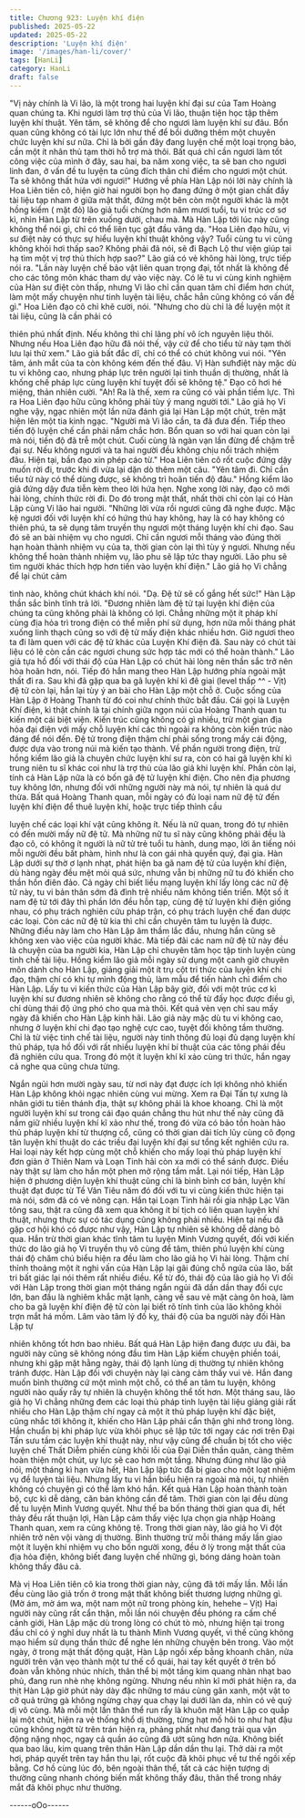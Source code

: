 ```yaml
---
title: Chương 923: Luyện khí điện
published: 2025-05-22
updated: 2025-05-22
description: 'Luyện khí điện'
image: '/images/han-li/cover/'
tags: [HanLi]
category: HanLi
draft: false
---
```


"Vị này chính là Vi lão, là một trong hai luyện khí đại sư của Tam
Hoàng quan chúng ta. Khi ngươi làm trợ thủ của Vi lão, thuận tiện
học tập thêm luyện khí thuật. Yên tâm, sẽ không để cho ngươi
làm luyện khí sư đâu. Bổn quan cũng không có tài lực lớn như thế
để bồi dưỡng thêm một chuyên chức luyện khí sư nữa. Chỉ là bởi
gần đây đang luyện chế một loại trọng bảo, cần một ít nhân thủ
tạm thời hỗ trợ mà thôi. Bất quá chỉ cần ngươi làm tốt công việc
của mình ở đây, sau hai, ba năm xong việc, ta sẽ ban cho ngươi
linh đan, ở vấn đề tu luyện ta cũng đích thân chỉ điểm cho ngươi
một chút. Ta sẽ không thất hứa với ngươi!"
Hướng về phía Hàn Lập nói lời này chính là Hoa Liên tiên cô,
hiện giờ hai người bọn họ đang đứng ở một gian chất đầy tài liệu
tạp nham ở giữa mật thất, đứng một bên còn một người khác là
một hồng kiểm ( mặt đỏ) lão giả tuổi chừng hơn năm mươi tuổi, tu
vi trúc cơ sơ kì, nhìn Hàn Lập từ trên xuống dưới, chau mà.
Mà Hàn Lập tới lúc này cũng không thể nói gì, chỉ có thể liên tục
gật đầu vâng dạ.
"Hoa Liên đạo hữu, vị sư điệt này có thực sự hiểu luyện khí thuật
không vậy? Tuổi cùng tu vi cũng không khỏi hơi thấp sao? Không
phải đã nói, sẽ đi Bạch Lộ thư viện giúp tại hạ tìm một vị trợ thủ
thích hợp sao?" Lão giả có vẻ không hài lòng, trực tiếp nói ra.
"Lần này luyện chế bảo vật liên quan trọng đại, tốt nhất là không
để cho các tông môn khác tham dự vào việc này. Có lẽ tu vi cùng
kinh nghiệm của Hàn sư điệt còn thấp, nhưng Vi lão chỉ cần quan
tâm chỉ điểm hơn chút, làm một mấy chuyện như tinh luyện tài
liệu, chắc hẳn cũng không có vấn đề gì." Hoa Liên đạo cô chỉ khẽ
cười, nói.
"Nhưng cho dù chỉ là đề luyện một ít tài liệu, cũng là cần phải có

thiên phú nhất định. Nếu không thì chỉ lãng phí vô ích nguyên liệu
thôi. Nhưng nếu Hoa Liên đạo hữu đã nói thế, vậy cứ để cho tiểu
tử này tạm thời lưu lại thử xem." Lão giả bất đắc dĩ, chỉ có thể có
chút không vui nói.
"Yên tâm, ánh mắt của ta còn không kém đến thế đâu. Vị Hàn
sưhđiệt này mặc dù tu vi không cao, nhưng pháp lực trên người
lại tinh thuần dị thường, nhất là khống chế pháp lực cùng luyện
khí tuyệt đối sẽ không tệ." Đạo cô hơi hé miệng, thản nhiên cười.
"Ah! Ra là thế, xem ra cũng có vài phần tiềm lực. Thì ra Hoa Liên
đạo hữu cũng không phải tùy ý mang người tới." Lão giả họ Vi
nghe vậy, ngạc nhiên một lần nữa đánh giá lại Hàn Lập một chút,
trên mặt hiện lên một tia kinh ngạc.
"Người mà Vi lão cần, ta đã đưa đến. Tiếp theo tiến độ luyện chế
cần phải nắm chắc hơn. Bổn quan so với hai quan còn lại mà nói,
tiến độ đã trễ một chút. Cuối cùng là ngàn vạn lần đừng để chậm
trễ đại sự. Nếu không ngươi và ta hai người đều không chịu nổi
trách nhiệm đâu. Hiện tại, bần đạo xin phép cáo từ." Hoa Liên tiên
cô rốt cuộc đứng dậy muốn rời đi, trước khi đi vừa lại dặn dò
thêm một câu.
"Yên tâm đi. Chỉ cần tiểu tử này có thể dùng được, sẽ không trì
hoãn tiến độ đâu." Hồng kiểm lão giả đứng dậy đưa tiễn kèm theo
lời hứa hẹn.
Nghe xong lời này, đạo cô mới hài lòng, chính thức rời đi.
Do đó trong mật thất, nhất thời chỉ còn lại có Hàn Lập cùng Vi lão
hai người.
"Những lời vừa rồi ngươi cũng đã nghe được. Mặc kệ ngươi đối
với luyện khí có hứng thú hay không, hay là có hay không có thiên
phú, ta sẽ dụng tâm truyền thụ ngươi một tháng luyện khí chi đạo.
Sau đó sẽ an bài nhiệm vụ cho ngươi. Chỉ cần ngươi mỗi tháng
vào đúng thời hạn hoàn thành nhiệm vụ của ta, thời gian còn lại
thì tùy ý ngươi. Nhưng nếu không thể hoàn thành nhiệm vụ, lão
phu sẽ lập tức thay người. Lão phu sẽ tìm người khác thích hợp
hơn tiến vào luyện khí điện." Lão giả họ Vi chẳng để lại chút cảm

tình nào, không chút khách khí nói.
"Dạ. Đệ tử sẽ cố gắng hết sức!" Hàn Lập thần sắc bình tĩnh trả
lời.
"Đương nhiên làm đệ tử tại luyện khí điện của chúng ta cũng
không phải là không có lợi. Chẳng những một ít pháp khí cùng địa
hỏa trì trong điện có thể miễn phí sử dụng, hơn nữa mỗi tháng
phát xuống linh thạch cũng so với đệ tử mấy điện khác nhiều hơn.
Giờ ngươi theo ta đi làm quen với các đệ tử khác của Luyện Khí
điện đã. Sau này có chút tài liệu có lẽ còn cần các ngươi chung
sức hợp tác mới có thể hoàn thành." Lão giả tựa hồ đối với thái độ
của Hàn Lập có chút hài lòng nên thần sắc trở nên hòa hoãn hơn,
nói.
Tiếp đó hắn mang theo Hàn Lập hướng phía ngoài mật thất đi ra.
Sau khi đã gặp qua ba gã luyện khí kì đê giai (level thấp ^^ - Vịt)
đệ tử còn lại, hắn lại tùy ý an bài cho Hàn Lập một chỗ ở. Cuộc
sống của Hàn Lập ở Hoàng Thanh từ đó coi như chính thức bắt
đầu.
Cái gọi là Luyện Khí điện, kì thật chính là tại chính giữa ngọn núi
của Hoàng Thanh quan tu kiến một cái biệt viện.
Kiến trúc cũng không có gì nhiều, trừ một gian địa hỏa đại điện
với mấy chỗ luyện khí các thì ngoài ra không còn kiến trúc nào
đáng để nói đến. Đệ tử trong điện thậm chí phải sống trong mấy
cái động, được dựa vào trong núi mà kiến tạo thành.
Về phần người trong điện, trừ hồng kiểm lão giả là chuyên chức
luyện khí sư ra, còn có hai gã luyện khí kì trung niên tu sĩ khác coi
như là trợ thủ của lão giả khi luyện khí. Phần còn lại, tính cả Hàn
Lập nữa là có bốn gã đệ tử luyện khí điện.
Cho nên địa phương tuy không lớn, nhưng đối với những người
này mà nói, tự nhiên là quá dư thừa.
Bất quá Hoàng Thanh quan, mỗi ngày có đủ loại nam nữ đệ tử
đến luyện khí điện để thuê luyện khí, hoặc trực tiếp thỉnh cầu

luyện chế các loại khí vật cũng không ít.
Nếu là nữ quan, trong đó tự nhiên có đến mười mấy nữ đệ tử. Mà
những nữ tu sĩ này cũng không phải đều là đạo cô, có không ít
người là nữ tử trẻ tuổi tu hành, dung mạo, lời ăn tiếng nói mỗi
người đều bất phàm, hình như là con gái nhà quyền quý, đại gia.
Hàn Lập dưới sự thờ ơ lạnh nhạt, phát hiện ba gã nam đệ tử của
luyện khí điện, dù hàng ngày đều mệt mỏi quá sức, nhưng vẫn bị
những nữ tu đó khiến cho thần hồn điên đảo. Cả ngày chỉ biết liều
mạng luyện khí lấy lòng các nữ đệ tử này, tu vi bản thân sớm đã
đình trệ nhiều năm không tiến triển.
Một số ít nam đệ tử tới đây thì phần lớn đều hỗn tạp, cùng đệ tử
luyện khí điện giống nhau, có phụ trách nghiên cứu pháp trận, có
phụ trách luyện chế đan dược các loại. Còn các nữ đệ tử kia thì
chỉ cần chuyên tâm tu luyện là được.
Những điều này làm cho Hàn Lập âm thầm lắc đầu, nhưng hắn
cũng sẽ không xen vào việc của người khác.
Mà tiếp đãi các nam nữ đệ tử này đều là chuyện của ba người
kia, Hàn Lập chỉ chuyên tâm học tập tinh luyện cùng tinh chế tài
liệu. Hồng kiểm lão giả mỗi ngày sử dụng một canh giờ chuyên
môn dành cho Hàn Lập, giảng giải một ít trụ cột tri thức của luyện
khí chi đạo, thậm chí có khi tự mình động thủ, làm mẫu để tiến
hành chỉ điểm cho Hàn Lập.
Lấy tu vi kiến thức của Hàn Lập bây giờ, đối với một trúc cơ kì
luyện khí sư đương nhiên sẽ không cho rằng có thể từ đấy học
được điều gì, chỉ dùng thái độ ứng phó cho qua mà thôi.
Kết quả vẻn vẹn chỉ sau mấy ngày đã khiến cho Hàn Lập kinh hãi.
Lão giả này mặc dù tu vi không cao, nhưng ở luyện khí chi đạo
tạo nghệ cực cao, tuyệt đối không tầm thường. Chỉ là từ việc tinh
chế tài liệu, người này tinh thông đủ loại đủ dạng luyện khí thủ
pháp, tựa hồ đối với rất nhiều luyện khí bí thuật của các tông phái
đều đã nghiên cứu qua. Trong đó một ít luyện khí kĩ xảo cùng tri
thức, hắn ngay cả nghe qua cũng chưa từng.

Ngắn ngủi hơn mười ngày sau, từ nơi này đạt được ích lợi không
nhỏ khiến Hàn Lập không khỏi ngạc nhiên cùng vui mừng.
Xem ra Đại Tấn tự xưng là nhân giới tu tiên thánh địa, thật sự
không phải là khoe khoang.
Chỉ là một người luyện khí sư trong cái đạo quán chẳng thu hút
như thế này cũng đã nắm giữ nhiều luyện khí kĩ xảo như thế,
trong đó vừa có bảo tồn hoàn hảo thủ pháp luyện khí từ thượng
cổ, cũng có thời gian dài tích lũy cùng cô đọng tân luyện khí thuật
do các triều đại luyện khí đại sư tổng kết nghiên cứu ra. Hai loại
này kết hợp cùng một chỗ khiến cho mấy loại thủ pháp luyện khí
đơn giản ở Thiên Nam và Loạn Tinh hải còn xa mới có thể sánh
được. Điều này thật sự làm cho hắn một phen mở rộng tầm mắt.
Lại nói tiếp, Hàn Lập hiện ở phương diện luyện khí thuật cũng chỉ
là bình bình cơ bản, luyện khí thuật đạt được từ Tề Vân Tiêu năm
đó đối với tu vi cùng kiến thức hiện tại mà nói, sớm đã có vẻ nông
cạn. Hắn tại Loạn Tinh hải rồi gia nhập Lạc Vân tông sau, thật ra
cũng đã xem qua không ít bí tịch có liên quan luyện khí thuật,
nhưng thực sự có tác dụng cũng không phải nhiều.
Hiện tại nếu đã gặp cơ hội khó có được như vậy, Hàn Lập tự
nhiên sẽ không dễ dàng bỏ qua.
Hắn trừ thời gian khác tĩnh tâm tu luyện Minh Vương quyết, đối
với kiến thức do lão giả họ Vi truyền thụ vô cùng để tâm, thiên
phú luyện khí cùng thái độ chăm chú biểu hiện ra đều làm cho lão
giả họ Vi hài lòng. Thậm chí thỉnh thoảng một ít nghi vấn của Hàn
Lập lại gãi đúng chỗ ngứa của lão, bất tri bất giác lại nói thêm rất
nhiều điều.
Kể từ đó, thái độ của lão giả họ Vi đối với Hàn Lập trong thời gian
một tháng ngắn ngủi đã dần dần thay đổi cực lớn, ban đầu là
nghiêm khắc mặt lạnh, càng về sau vẻ mặt càng ôn hoà, làm cho
ba gã luyện khí điện đệ tử còn lại biết rõ tính tình của lão không
khỏi trợn mắt há mồm.
Lâm vào tâm lý đố kỵ, thái độ của ba người này đối Hàn Lập tự

nhiên không tốt hơn bao nhiêu. Bất quá Hàn Lập hiện đang được
ưu đãi, ba người này cũng sẽ không nóng đầu tìm Hàn Lập kiếm
chuyện phiền toái, nhưng khi gặp mặt hằng ngày, thái độ lạnh
lùng dị thường tự nhiên không tránh được.
Hàn Lập đối với chuyện này lại càng cảm thấy vui vẻ. Hắn đang
muốn bình thường cứ một mình một chỗ, có thể an tâm tu luyện,
không người nào quấy rầy tự nhiên là chuyện không thể tốt hơn.
Một tháng sau, lão giả họ Vi chẳng những đem các loại thủ pháp
tinh luyện tài liệu giảng giải rất nhiều cho Hàn Lập thậm chí ngay
cả một ít thủ pháp luyện khí đặc biệt, cũng nhắc tới không ít,
khiến cho Hàn Lập phải cẩn thận ghi nhớ trong lòng.
Hắn chuẩn bị khi pháp lực vừa khôi phục sẽ lập tức tới ngay các
nơi trên Đại Tấn sưu tầm các luyện khí thuật này, như vậy cũng
để chuẩn bị tốt cho việc luyện chế Thất Diễm phiến cùng khôi lỗi
của Đại Diễn thần quân, càng thêm hoàn thiện một chút, uy lực sẽ
cao hơn một tầng.
Nhưng đúng như lão giả nói, một tháng kì hạn vừa hết, Hàn Lập
lập tức đã bị giao cho một loạt nhiệm vụ đề luyện tài liệu.
Nhưng lấy tu vi hắn biểu hiện ra ngoài mà nói, tự nhiên không có
chuyện gì có thể làm khó hắn.
Kết quả Hàn Lập hoàn thành toàn bộ, cực kì dễ dàng, căn bản
không cần để tâm. Thời gian còn lại đều dùng để tu luyện Minh
Vương quyết.
Như thế ba bốn tháng thời gian qua đi, hết thảy đều rất thuận lợi,
Hàn Lập cảm thấy việc lựa chọn gia nhập Hoàng Thanh quan,
xem ra cũng không tệ.
Trong thời gian này, lão giả họ Vi đột nhiên trở nên vội vàng dị
thường. Bình thường trừ mỗi tháng mấy lần giao một ít luyện khí
nhiệm vụ cho bốn người xong, đều ở lỳ trong mật thất của địa hỏa
điện, không biết đang luyện chế những gì, bóng dáng hoàn toàn
không thấy đâu cả.

Mà vị Hoa Liên tiên cô kia trong thời gian này, cũng đã tới mấy
lần. Mỗi lần đều cùng lão giả trốn ở trong mật thất không biết
thương lượng những gì.
(Mờ ám, mờ ám wa, một nam một nữ trong phòng kín, hehehe –
Vịt)
Hai người này cũng rất cẩn thận, mỗi lần nói chuyện đều phóng
ra cấm chế cảnh giới, Hàn Lập mặc dù trong lòng có chút tò mò,
nhưng hiện tại trong đầu chỉ có ý nghĩ duy nhất là tu thành Minh
Vương quyết, vì thế cũng không mạo hiểm sử dụng thần thức để
nghe lén những chuyện bên trong.
Vào một ngày, ở trong mật thất động quật, Hàn Lập ngồi xếp bằng
khoanh chân, nửa người trên vặn vẹo thành một tư thế cổ quái,
hai tay kết quyết ở trên bồ đoàn vẫn không nhúc nhích, thân thể
bị một tầng kim quang nhàn nhạt bao phủ, đang run nhè nhẹ
không ngừng.
Nhưng nếu nhìn kĩ mới phát hiện ra, da thịt Hàn Lập giờ phút này
dày đặc những tơ máu cùng gân xanh, một vật to cỡ quả trứng gà
không ngừng chạy qua chạy lại dưới làn da, nhìn có vẻ quỷ dị vô
cùng.
Mà mỗi một lần thân thể run rẩy là khuôn mặt Hàn Lập co quắp lại
một chút, hiện ra vẻ thống khổ dị thường, từng hạt mồ hôi to như
hạt đậu cũng không ngớt từ trên trán hiện ra, phảng phất như
đang trải qua vận động nặng nhọc, ngay cả quần áo cũng đã ướt
sũng hơn nửa.
Không biết qua bao lâu, kim quang trên thân Hàn Lập dần dần thu
lại.
Thở dài ra một hơi, pháp quyết trên tay hắn thu lại, rốt cuộc đã
khôi phục về tư thế ngồi xếp bằng.
Cơ hồ cùng lúc đó, bên ngoài thân thể, tất cả các hiện tượng dị
thường cũng nhanh chóng biến mất không thấy đâu, thân thể
trong nháy mắt đã khôi phục như thường.

------oOo------

